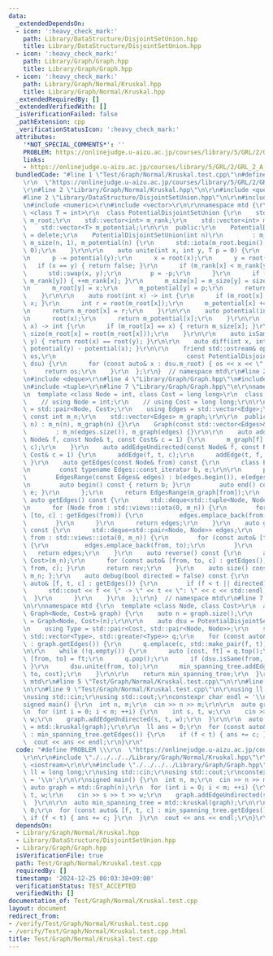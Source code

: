 ```yaml
---
data:
  _extendedDependsOn:
  - icon: ':heavy_check_mark:'
    path: Library/DataStructure/DisjointSetUnion.hpp
    title: Library/DataStructure/DisjointSetUnion.hpp
  - icon: ':heavy_check_mark:'
    path: Library/Graph/Graph.hpp
    title: Library/Graph/Graph.hpp
  - icon: ':heavy_check_mark:'
    path: Library/Graph/Normal/Kruskal.hpp
    title: Library/Graph/Normal/Kruskal.hpp
  _extendedRequiredBy: []
  _extendedVerifiedWith: []
  _isVerificationFailed: false
  _pathExtension: cpp
  _verificationStatusIcon: ':heavy_check_mark:'
  attributes:
    '*NOT_SPECIAL_COMMENTS*': ''
    PROBLEM: https://onlinejudge.u-aizu.ac.jp/courses/library/5/GRL/2/GRL_2_A
    links:
    - https://onlinejudge.u-aizu.ac.jp/courses/library/5/GRL/2/GRL_2_A
  bundledCode: "#line 1 \"Test/Graph/Normal/Kruskal.test.cpp\"\n#define PROBLEM \\\
    \r\n  \"https://onlinejudge.u-aizu.ac.jp/courses/library/5/GRL/2/GRL_2_A\"\r\n\
    \r\n#line 2 \"Library/Graph/Normal/Kruskal.hpp\"\n\r\n#include <queue>\r\n\r\n\
    #line 2 \"Library/DataStructure/DisjointSetUnion.hpp\"\n\r\n#include <iostream>\r\
    \n#include <numeric>\r\n#include <vector>\r\n\r\nnamespace mtd {\r\n\r\n  template\
    \ <class T = int>\r\n  class PotentialDisjointSetUnion {\r\n    std::vector<int>\
    \ m_root;\r\n    std::vector<int> m_rank;\r\n    std::vector<int> m_size;\r\n\
    \    std::vector<T> m_potential;\r\n\r\n  public:\r\n    PotentialDisjointSetUnion()\
    \ = delete;\r\n    PotentialDisjointSetUnion(int n)\r\n        : m_root(n), m_rank(n),\
    \ m_size(n, 1), m_potential(n) {\r\n      std::iota(m_root.begin(), m_root.end(),\
    \ 0);\r\n    }\r\n\r\n    auto unite(int x, int y, T p = 0) {\r\n      p += potential(x);\r\
    \n      p -= potential(y);\r\n      x = root(x);\r\n      y = root(y);\r\n   \
    \   if (x == y) { return false; }\r\n      if (m_rank[x] < m_rank[y]) {\r\n  \
    \      std::swap(x, y);\r\n        p = -p;\r\n      }\r\n      if (m_rank[x] ==\
    \ m_rank[y]) { ++m_rank[x]; }\r\n      m_size[x] = m_size[y] = size(x) + size(y);\r\
    \n      m_root[y] = x;\r\n      m_potential[y] = p;\r\n      return true;\r\n\
    \    }\r\n\r\n    auto root(int x) -> int {\r\n      if (m_root[x] == x) { return\
    \ x; }\r\n      int r = root(m_root[x]);\r\n      m_potential[x] += m_potential[m_root[x]];\r\
    \n      return m_root[x] = r;\r\n    }\r\n\r\n    auto potential(int x) -> T {\r\
    \n      root(x);\r\n      return m_potential[x];\r\n    }\r\n\r\n    auto size(int\
    \ x) -> int {\r\n      if (m_root[x] == x) { return m_size[x]; }\r\n      return\
    \ size(m_root[x] = root(m_root[x]));\r\n    }\r\n\r\n    auto isSame(int x, int\
    \ y) { return root(x) == root(y); }\r\n\r\n    auto diff(int x, int y) { return\
    \ potential(y) - potential(x); }\r\n\r\n    friend std::ostream& operator<<(std::ostream&\
    \ os,\r\n                                    const PotentialDisjointSetUnion&\
    \ dsu) {\r\n      for (const auto& x : dsu.m_root) { os << x << \" \"; }\r\n \
    \     return os;\r\n    }\r\n  };\r\n}  // namespace mtd\r\n#line 2 \"Library/Graph/Graph.hpp\"\
    \n#include <deque>\r\n#line 4 \"Library/Graph/Graph.hpp\"\n#include <ranges>\r\
    \n#include <tuple>\r\n#line 7 \"Library/Graph/Graph.hpp\"\n\r\nnamespace mtd {\r\
    \n  template <class Node = int, class Cost = long long>\r\n  class Graph {\r\n\
    \    // using Node = int;\r\n    // using Cost = long long;\r\n\r\n    using Edge\
    \ = std::pair<Node, Cost>;\r\n    using Edges = std::vector<Edge>;\r\n\r\n   \
    \ const int m_n;\r\n    std::vector<Edges> m_graph;\r\n\r\n  public:\r\n    Graph(int\
    \ n) : m_n(n), m_graph(n) {}\r\n    Graph(const std::vector<Edges>& edges)\r\n\
    \        : m_n(edges.size()), m_graph(edges) {}\r\n\r\n    auto addEdge(const\
    \ Node& f, const Node& t, const Cost& c = 1) {\r\n      m_graph[f].emplace_back(t,\
    \ c);\r\n    }\r\n    auto addEdgeUndirected(const Node& f, const Node& t, const\
    \ Cost& c = 1) {\r\n      addEdge(f, t, c);\r\n      addEdge(t, f, c);\r\n   \
    \ }\r\n    auto getEdges(const Node& from) const {\r\n      class EdgesRange {\r\
    \n        const typename Edges::const_iterator b, e;\r\n\r\n      public:\r\n\
    \        EdgesRange(const Edges& edges) : b(edges.begin()), e(edges.end()) {}\r\
    \n        auto begin() const { return b; }\r\n        auto end() const { return\
    \ e; }\r\n      };\r\n      return EdgesRange(m_graph[from]);\r\n    }\r\n   \
    \ auto getEdges() const {\r\n      std::deque<std::tuple<Node, Node, Cost>> edges;\r\
    \n      for (Node from : std::views::iota(0, m_n)) {\r\n        for (const auto&\
    \ [to, c] : getEdges(from)) {\r\n          edges.emplace_back(from, to, c);\r\n\
    \        }\r\n      }\r\n      return edges;\r\n    }\r\n    auto getEdgesExcludeCost()\
    \ const {\r\n      std::deque<std::pair<Node, Node>> edges;\r\n      for (Node\
    \ from : std::views::iota(0, m_n)) {\r\n        for (const auto& [to, _] : getEdges(from))\
    \ {\r\n          edges.emplace_back(from, to);\r\n        }\r\n      }\r\n   \
    \   return edges;\r\n    }\r\n    auto reverse() const {\r\n      auto rev = Graph<Node,\
    \ Cost>(m_n);\r\n      for (const auto& [from, to, c] : getEdges()) { rev.addEdge(to,\
    \ from, c); }\r\n      return rev;\r\n    }\r\n    auto size() const { return\
    \ m_n; };\r\n    auto debug(bool directed = false) const {\r\n      for (const\
    \ auto& [f, t, c] : getEdges()) {\r\n        if (f < t || directed) {\r\n    \
    \      std::cout << f << \" -> \" << t << \": \" << c << std::endl;\r\n      \
    \  }\r\n      }\r\n    }\r\n  };\r\n}  // namespace mtd\r\n#line 7 \"Library/Graph/Normal/Kruskal.hpp\"\
    \n\r\nnamespace mtd {\r\n  template <class Node, class Cost>\r\n  auto kruskal(const\
    \ Graph<Node, Cost>& graph) {\r\n    auto n = graph.size();\r\n    auto min_spanning_tree\
    \ = Graph<Node, Cost>(n);\r\n\r\n    auto dsu = PotentialDisjointSetUnion(n);\r\
    \n    using Type = std::pair<Cost, std::pair<Node, Node>>;\r\n    std::priority_queue<Type,\
    \ std::vector<Type>, std::greater<Type>> q;\r\n    for (const auto& [f, t, c]\
    \ : graph.getEdges()) {\r\n      q.emplace(c, std::make_pair(f, t));\r\n    }\r\
    \n\r\n    while (!q.empty()) {\r\n      auto [cost, ft] = q.top();\r\n      auto\
    \ [from, to] = ft;\r\n      q.pop();\r\n      if (dsu.isSame(from, to)) { continue;\
    \ }\r\n      dsu.unite(from, to);\r\n      min_spanning_tree.addEdgeUndirected(from,\
    \ to, cost);\r\n    }\r\n\r\n    return min_spanning_tree;\r\n  }\r\n}  // namespace\
    \ mtd\r\n#line 5 \"Test/Graph/Normal/Kruskal.test.cpp\"\n\r\n#line 7 \"Test/Graph/Normal/Kruskal.test.cpp\"\
    \n\r\n#line 9 \"Test/Graph/Normal/Kruskal.test.cpp\"\n\r\nusing ll = long long;\r\
    \nusing std::cin;\r\nusing std::cout;\r\nconstexpr char endl = '\\n';\r\n\r\n\
    signed main() {\r\n  int n, m;\r\n  cin >> n >> m;\r\n\r\n  auto graph = mtd::Graph(n);\r\
    \n  for (int i = 0; i < m; ++i) {\r\n    int s, t, w;\r\n    cin >> s >> t >>\
    \ w;\r\n    graph.addEdgeUndirected(s, t, w);\r\n  }\r\n\r\n  auto min_spanning_tree\
    \ = mtd::kruskal(graph);\r\n\r\n  ll ans = 0;\r\n  for (const auto& [f, t, c]\
    \ : min_spanning_tree.getEdges()) {\r\n    if (f < t) { ans += c; }\r\n  }\r\n\
    \  cout << ans << endl;\r\n}\r\n"
  code: "#define PROBLEM \\\r\n  \"https://onlinejudge.u-aizu.ac.jp/courses/library/5/GRL/2/GRL_2_A\"\
    \r\n\r\n#include \"./../../../Library/Graph/Normal/Kruskal.hpp\"\r\n\r\n#include\
    \ <iostream>\r\n\r\n#include \"./../../../Library/Graph/Graph.hpp\"\r\n\r\nusing\
    \ ll = long long;\r\nusing std::cin;\r\nusing std::cout;\r\nconstexpr char endl\
    \ = '\\n';\r\n\r\nsigned main() {\r\n  int n, m;\r\n  cin >> n >> m;\r\n\r\n \
    \ auto graph = mtd::Graph(n);\r\n  for (int i = 0; i < m; ++i) {\r\n    int s,\
    \ t, w;\r\n    cin >> s >> t >> w;\r\n    graph.addEdgeUndirected(s, t, w);\r\n\
    \  }\r\n\r\n  auto min_spanning_tree = mtd::kruskal(graph);\r\n\r\n  ll ans =\
    \ 0;\r\n  for (const auto& [f, t, c] : min_spanning_tree.getEdges()) {\r\n   \
    \ if (f < t) { ans += c; }\r\n  }\r\n  cout << ans << endl;\r\n}\r\n"
  dependsOn:
  - Library/Graph/Normal/Kruskal.hpp
  - Library/DataStructure/DisjointSetUnion.hpp
  - Library/Graph/Graph.hpp
  isVerificationFile: true
  path: Test/Graph/Normal/Kruskal.test.cpp
  requiredBy: []
  timestamp: '2024-12-25 00:03:38+09:00'
  verificationStatus: TEST_ACCEPTED
  verifiedWith: []
documentation_of: Test/Graph/Normal/Kruskal.test.cpp
layout: document
redirect_from:
- /verify/Test/Graph/Normal/Kruskal.test.cpp
- /verify/Test/Graph/Normal/Kruskal.test.cpp.html
title: Test/Graph/Normal/Kruskal.test.cpp
---
```

